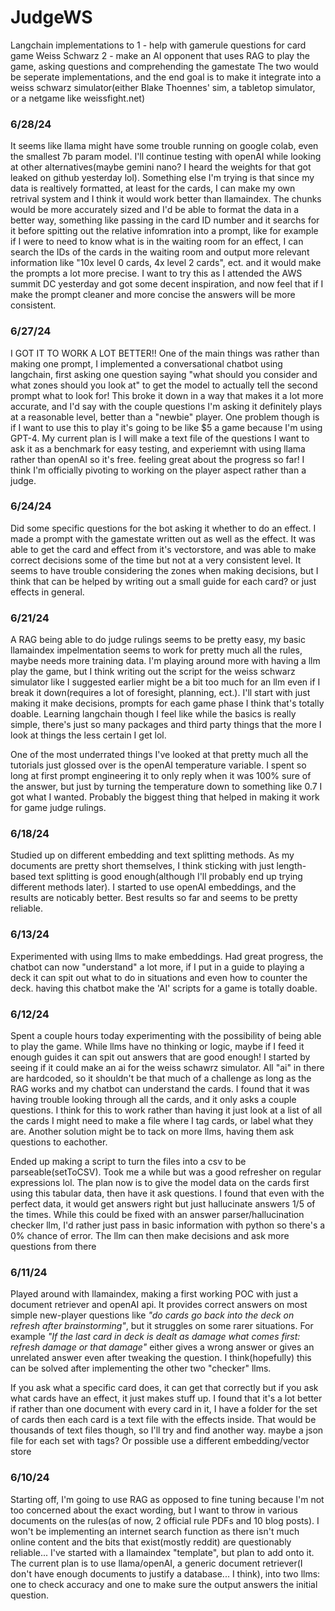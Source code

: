 # JudgeWS
Langchain implementations to 
1 - help with gamerule questions for card game Weiss Schwarz 
2 - make an AI opponent that uses RAG to play the game, asking questions and comprehending the gamestate
The two would be seperate implementations, and the end goal is to make it integrate into a weiss schwarz simulator(either Blake Thoennes' sim, a tabletop simulator, or a netgame like weissfight.net)
### 6/28/24
It seems like llama might have some trouble running on google colab, even the smallest 7b param model. I'll continue testing with openAI while looking at other alternatives(maybe gemini nano? I heard the weights for that got leaked on github yesterday lol). Something else I'm trying is that since my data is realtively formatted, at least for the cards, I can make my own retrival system and I think it would work better than llamaindex. The chunks would be more accurately sized and I'd be able to format the data in a better way, something like passing in the card ID number and it searchs for it before spitting out the relative infomration into a prompt, like for example if I were to need to know what is in the waiting room for an effect, I can search the IDs of the cards in the waiting room and output more relevant information like "10x level 0 cards, 4x level 2 cards", ect. and it would make the prompts a lot more precise. I want to try this as I attended the AWS summit DC yesterday and got some decent inspiration, and now feel that if I make the prompt cleaner and more concise the answers will be more consistent. 
### 6/27/24
I GOT IT TO WORK A LOT BETTER!! One of the main things was rather than making one prompt, I implemented a conversational chatbot using langchain, first asking one question saying "what should you consider and what zones should you look at" to get the model to actually tell the second prompt what to look for! This broke it down in a way that makes it a lot more accurate, and I'd say with the couple questions I'm asking it definitely plays at a reasonable level, better than a "newbie" player. One problem though is if I want to use this to play it's going to be like $5 a game because I'm using GPT-4. My current plan is I will make a text file of the questions I want to ask it as a benchmark for easy testing, and experiemnt with using llama rather than openAI so it's free. feeling great about the progress so far! I think I'm officially pivoting to working on the player aspect rather than a judge.
### 6/24/24
Did some specific questions for the bot asking it whether to do an effect. I made a prompt with the gamestate written out as well as the effect. It was able to get the card and effect from it's vectorstore, and was able to make correct decisions some of the time but not at a very consistent level. It seems to have trouble considering the zones when making decisions, but I think that can be helped by writing out a small guide for each card? or just effects in general.
### 6/21/24
A RAG being able to do judge rulings seems to be pretty easy, my basic llamaindex impelmentation seems to work for pretty much all the rules, maybe needs more training data. I'm playing around more with having a llm play the game, but I think writing out the script for the weiss schwarz simulator like I suggested earlier might be a bit too much for an llm even if I break it down(requires a lot of foresight, planning, ect.). I'll start with just making it make decisions, prompts for each game phase I think that's totally doable. Learning langchain though I feel like while the basics is really simple, there's just so many packages and third party things that the more I look at things the less certain I get lol. 

One of the most underrated things I've looked at that pretty much all the tutorials just glossed over is the openAI temperature variable. I spent so long at first prompt engineering it to only reply when it was 100% sure of the answer, but just by turning the temperature down to something like 0.7 I got what I wanted. Probably the biggest thing that helped in making it work for game judge rulings.
### 6/18/24
Studied up on different embedding and text splitting methods. As my documents are pretty short themselves, I think sticking with just length-based text splitting is good enough(although I'll probably end up trying different methods later). I started to use openAI embeddings, and the results are noticably better. Best results so far and seems to be pretty reliable. 
### 6/13/24
Experimented with using llms to make embeddings. Had great progress, the chatbot can now "understand" a lot more, if I put in a guide to playing a deck it can spit out what to do in situations and even how to counter the deck. having this chatbot make the 'AI' scripts for a game is totally doable.
### 6/12/24
Spent a couple hours today experimenting with the possibility of being able to play the game. While llms have no thinking or logic, maybe if I feed it enough guides it can spit out answers that are good enough! I started by seeing if it could make an ai for the weiss schawrz simulator. All "ai" in there are hardcoded, so it shouldn't be that much of a challenge as long as the RAG works and my chatbot can understand the cards. I found that it was having trouble looking through all the cards, and it only asks a couple questions. I think for this to work rather than having it just look at a list of all the cards I might need to make a file where I tag cards, or label what they are. Another solution might be to tack on more llms, having them ask questions to eachother. 

Ended up making a script to turn the files into a csv to be parseable(setToCSV). Took me a while but was a good refresher on regular expressions lol. The plan now is to give the model data on the cards first using this tabular data, then have it ask questions. I found that even with the perfect data, it would get answers right but just hallucinate answers 1/5 of the times. While this could be fixed with an answer parser/hallucination checker llm, I'd rather just pass in basic information with python so there's a 0% chance of error. The llm can then make decisions and ask more questions from there
### 6/11/24
Played around with llamaindex, making a first working POC with just a document retriever and openAI api. It provides correct answers on most simple new-player questions like *"do cards go back into the deck on refresh after brainstorming"*, but it struggles on some rarer situations. For example *"If the last card in deck is dealt as damage what comes first: refresh damage or that damage"* either gives a wrong answer or gives an unrelated answer even after tweaking the question. I think(hopefully) this can be solved after implementing the other two "checker" llms.

If you ask what a specific card does, it can get that correctly but if you ask what cards have an effect, it just makes stuff up. I found that it's a lot better if rather than one document with every card in it, I have a folder for the set of cards then each card is a text file with the effects inside. That would be thousands of text files though, so I'll try and find another way. maybe a json file for each set with tags? Or possible use a different embedding/vector store
###  6/10/24
Starting off, I'm going to use RAG as opposed to fine tuning because I'm not too concerned about the exact wording, but I want to throw in various documents on the rules(as of now, 2 official rule PDFs and 10 blog posts). I won't be implementing an internet search function as there isn't much online content and the bits that exist(mostly reddit) are questionably reliable... I've started with a llamaindex "template", but plan to add onto it. The current plan is to use llama/openAI, a generic document retriever(I don't have enough documents to justify a database... I think), into two llms: one to check accuracy and one to make sure the output answers the initial question.
